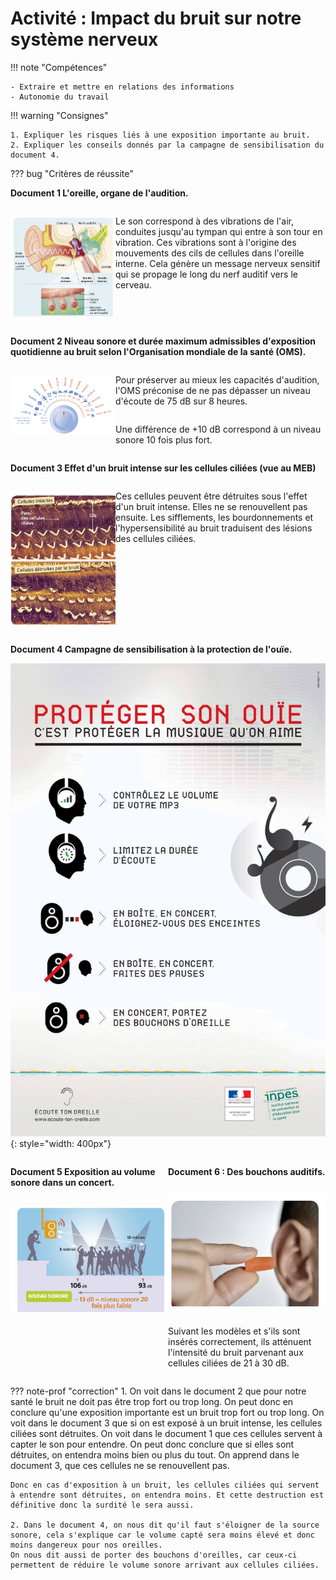 # Activité : Impact du bruit sur notre système nerveux

!!! note "Compétences"

    - Extraire et mettre en relations des informations   
    - Autonomie du travail

!!! warning "Consignes"

    1. Expliquer les risques liés à une exposition importante au bruit. 
    2. Expliquer les conseils donnés par la campagne de sensibilisation du document 4.

??? bug "Critères de réussite"





**Document 1 L'oreille, organe de l'audition.**

<div markdown style="display:flex; flex-direction: row;">
<div markdown style="display:flex; flex: 1 1 0; flex-direction: column;">

![](Pictures/schemaOreilles.png)


</div>
<div markdown style="display:flex; flex: 2 1 0; flex-direction: column;">

Le son correspond à des vibrations de l'air, conduites jusqu'au tympan qui entre à son tour en vibration. Ces vibrations sont à l'origine des mouvements des cils de cellules dans l'oreille interne. Cela génère un message nerveux sensitif qui se propage le long du nerf auditif vers le cerveau.

</div>
</div>

**Document 2 Niveau sonore et durée maximum admissibles d'exposition quotidienne au bruit selon l'Organisation mondiale de la santé (OMS).**

<div markdown style="display:flex; flex-direction: row;">
<div markdown style="display:flex; flex: 1 1 0; flex-direction: column;">

![](Pictures/niveauSonore.png)

</div>
<div markdown style="display:flex; flex: 2 1 0; flex-direction: column;">

Pour préserver au mieux les capacités d'audition, l'OMS préconise de ne pas dépasser un niveau d'écoute de 75 dB sur 8 heures.

Une différence de +10 dB correspond à un niveau sonore 10 fois plus fort.

</div>
</div>

**Document 3 Effet d'un bruit intense sur les cellules ciliées (vue au MEB)**

<div markdown style="display:flex; flex-direction: row;">
<div markdown style="display:flex; flex: 1 1 0; flex-direction: column;">

![](Pictures/photoEffetBruitCellulesCiliees.png)

</div>
<div markdown style="display:flex;  flex: 2 1 0; flex-direction: column;">

Ces cellules peuvent être détruites sous l'effet d'un bruit intense.
Elles ne se renouvellent pas ensuite. Les sifflements, les bourdonnements et l'hypersensibilité au bruit traduisent des lésions des cellules ciliées.

</div>
</div>

**Document 4 Campagne de sensibilisation à la protection de l'ouïe.**

![](Pictures/campagneBruit.jpg){: style="width: 400px"}


<div markdown style="display:flex; flex-direction: row;">
<div markdown style="display:flex; flex: 1 1 0; flex-direction: column;">


**Document 5 Exposition au volume sonore dans un concert.**

![](Pictures/expositionBruitConcert.png)

</div>
<div markdown style="display:flex; flex: 1 1 0; flex-direction: column;">


**Document 6 : Des bouchons auditifs.**

![](Pictures/bouchonsauditifs.png)

Suivant les modèles et s'ils sont insérés correctement, ils atténuent l'intensité du bruit parvenant aux cellules ciliées de 21 à 30 dB.


</div>
</div>

??? note-prof "correction"
    1. On voit dans le document 2 que pour notre santé le bruit ne doit pas être trop fort ou trop long.
    On peut donc en conclure qu'une exposition importante est un bruit trop fort ou trop long.
    On voit dans le document 3 que si on est exposé à un bruit intense, les cellules ciliées sont détruites.
    On voit dans le document 1 que ces cellules servent à capter le son pour entendre. 
    On peut donc conclure que si elles sont détruites, on entendra moins bien ou plus du tout.
    On apprend dans le document 3, que ces cellules ne se renouvellent pas.

    Donc en cas d'exposition à un bruit, les cellules ciliées qui servent à entendre sont détruites, on entendra moins. Et cette destruction est définitive donc la surdité le sera aussi.

    2. Dans le document 4, on nous dit qu'il faut s'éloigner de la source sonore, cela s'explique car le volume capté sera moins élevé et donc moins dangereux pour nos oreilles.
    On nous dit aussi de porter des bouchons d'oreilles, car ceux-ci permettent de réduire le volume sonore arrivant aux cellules ciliées.

